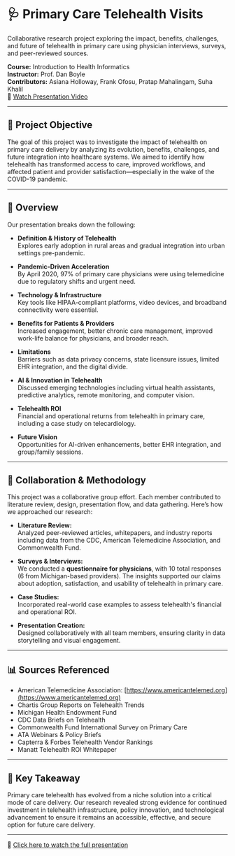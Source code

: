 # 🩺 Primary Care Telehealth Visits
Collaborative research project exploring the impact, benefits, challenges, and future of telehealth in primary care using physician interviews, surveys, and peer-reviewed sources.

**Course:** Introduction to Health Informatics   
**Instructor:** Prof. Dan Boyle  
**Contributors:** Asiana Holloway, Frank Ofosu, Pratap Mahalingam, Suha Khalil  
🎥 [Watch Presentation Video](https://drive.google.com/file/d/19bJ9MkzuE6KfjoG-k-XbTqI1mIFVOP-7/view)

---

## 📌 Project Objective

The goal of this project was to investigate the impact of telehealth on primary care delivery by analyzing its evolution, benefits, challenges, and future integration into healthcare systems. We aimed to identify how telehealth has transformed access to care, improved workflows, and affected patient and provider satisfaction—especially in the wake of the COVID-19 pandemic.

---

## 📖 Overview

Our presentation breaks down the following:

- **Definition & History of Telehealth**  
  Explores early adoption in rural areas and gradual integration into urban settings pre-pandemic.

- **Pandemic-Driven Acceleration**  
  By April 2020, 97% of primary care physicians were using telemedicine due to regulatory shifts and urgent need.

- **Technology & Infrastructure**  
  Key tools like HIPAA-compliant platforms, video devices, and broadband connectivity were essential.

- **Benefits for Patients & Providers**  
  Increased engagement, better chronic care management, improved work-life balance for physicians, and broader reach.

- **Limitations**  
  Barriers such as data privacy concerns, state licensure issues, limited EHR integration, and the digital divide.

- **AI & Innovation in Telehealth**  
  Discussed emerging technologies including virtual health assistants, predictive analytics, remote monitoring, and computer vision.

- **Telehealth ROI**  
  Financial and operational returns from telehealth in primary care, including a case study on telecardiology.

- **Future Vision**  
  Opportunities for AI-driven enhancements, better EHR integration, and group/family sessions.

---

## 🤝 Collaboration & Methodology

This project was a collaborative group effort. Each member contributed to literature review, design, presentation flow, and data gathering. Here’s how we approached our research:

- **Literature Review:**  
  Analyzed peer-reviewed articles, whitepapers, and industry reports including data from the CDC, American Telemedicine Association, and Commonwealth Fund.

- **Surveys & Interviews:**  
  We conducted a **questionnaire for physicians**, with 10 total responses (6 from Michigan-based providers). The insights supported our claims about adoption, satisfaction, and usability of telehealth in primary care.

- **Case Studies:**  
  Incorporated real-world case examples to assess telehealth's financial and operational ROI.

- **Presentation Creation:**  
  Designed collaboratively with all team members, ensuring clarity in data storytelling and visual engagement.

---

## 📊 Sources Referenced

- American Telemedicine Association: [https://www.americantelemed.org](https://www.americantelemed.org)  
- Chartis Group Reports on Telehealth Trends  
- Michigan Health Endowment Fund  
- CDC Data Briefs on Telehealth  
- Commonwealth Fund International Survey on Primary Care  
- ATA Webinars & Policy Briefs  
- Capterra & Forbes Telehealth Vendor Rankings  
- Manatt Telehealth ROI Whitepaper

---

## 🧠 Key Takeaway

Primary care telehealth has evolved from a niche solution into a critical mode of care delivery. Our research revealed strong evidence for continued investment in telehealth infrastructure, policy innovation, and technological advancement to ensure it remains an accessible, effective, and secure option for future care delivery.

---

🎥 [Click here to watch the full presentation](https://drive.google.com/file/d/19bJ9MkzuE6KfjoG-k-XbTqI1mIFVOP-7/view)

